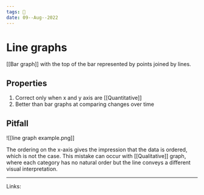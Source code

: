 ```yaml
---
tags: 🌱
date: 09--Aug--2022
---
```


# Line graphs

[[Bar graph]] with the top of the bar represented by points joined by lines.

## Properties

1. Correct only when x and y axis are [[Quantitative]]
2. Better than bar graphs at comparing changes over time

## Pitfall

![[line graph example.png]]

The ordering on the x-axis gives the impression that the data is ordered, which is not the case. This mistake can occur with [[Qualitative]] graph, where each category has no natural order but the line conveys a different visual interpretation.

---
Links: 